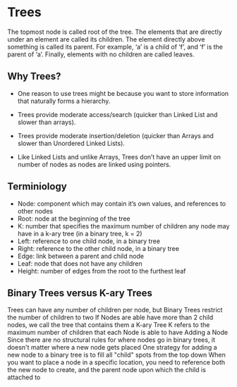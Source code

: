 # Trees

The topmost node is called root of the tree. The elements that are directly under an element are called its children. The element directly above something is called its parent. For example, ‘a’ is a child of ‘f’, and ‘f’ is the parent of ‘a’. Finally, elements with no children are called leaves.

## Why Trees?

- One reason to use trees might be because you want to store information that naturally forms a hierarchy.

- Trees provide moderate access/search (quicker than Linked List and slower than arrays).

- Trees provide moderate insertion/deletion (quicker than Arrays and slower than Unordered Linked Lists).

- Like Linked Lists and unlike Arrays, Trees don’t have an upper limit on number of nodes as nodes are linked using pointers.

## Terminiology

- Node: component which may contain it’s own values, and references to other nodes
- Root: node at the beginning of the tree
- K: number that specifies the maximum number of children any node may have in a k-ary tree (in a binary tree, k = 2)
- Left: reference to one child node, in a binary tree
- Right: reference to the other child node, in a binary tree
- Edge: link between a parent and child node
- Leaf: node that does not have any children
- Height: number of edges from the root to the furthest leaf

## Binary Trees versus K-ary Trees

Trees can have any number of children per node, but Binary Trees restrict the number of children to two
If Nodes are able have more than 2 child nodes, we call the tree that contains them a K-ary Tree
K refers to the maximum number of children that each Node is able to have
Adding a Node
Since there are no structural rules for where nodes go in binary trees, it doesn't matter where a new node gets placed
One strategy for adding a new node to a binary tree is to fill all "child" spots from the top down
When you want to place a node in a specific location, you need to reference both the new node to create, and the parent node upon which the child is attached to
